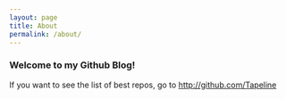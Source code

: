 ```yaml
---
layout: page
title: About
permalink: /about/
---
```


### Welcome to my Github Blog!
If you want to see the list of best repos, go to http://github.com/Tapeline

